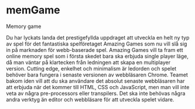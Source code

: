 # memGame

Memory game 

Du har lyckats landa det prestigefyllda uppdraget att utveckla en helt ny typ av spel för
det fantastiska spelföretaget Amazing Games som nu vill slå sig in på marknaden för
webb-baserade spel.
Amazing Games vill ta fram ett online memory spel som i första skedet bara ska erbjuda
single player läge, då man väntar på klartecken från ledningen att skapa en multiplayer
version.
Cutting edge, enkelhet och minimalism är ledorden och spelet behöver bara fungera i
senaste versionen av webbläsaren Chrome. Teamet bakom iden vill att du ska användare
det absolut senaste webbläsaren har att erbjuda när det kommer till HTML, CSS och
JavaScript, men man vill inte veta av några pre-processors eller transpilers. Det ska inte
behövas några andra verktyg än editor och webbläsare för att utveckla spelet vidare.
